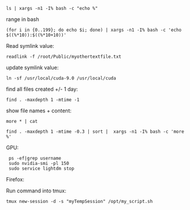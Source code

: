 ```
ls | xargs -n1 -I% bash -c "echo %"
```

range in bash

```
(for i in {0..199}; do echo $i; done) | xargs -n1 -I% bash -c 'echo $((%*10)):$((%*10+10))'
```

Read symlink value:
```
readlink -f /root/Public/myothertextfile.txt
```

update symlink value:
```
ln -sf /usr/local/cuda-9.0 /usr/local/cuda
```

find all files created +/- 1 day:
```
find . -maxdepth 1 -mtime -1
```

show file names + content:
```
more * | cat
```

```
find . -maxdepth 1 -mtime -0.3 | sort |  xargs -n1 -I% bash -c 'more %'
```

GPU:
```
 ps -ef|grep username
 sudo nvidia-smi -pl 150
 sudo service lightdm stop
 ```
 
 Firefox:

Run command into tmux:
```
tmux new-session -d -s "myTempSession" /opt/my_script.sh
```

